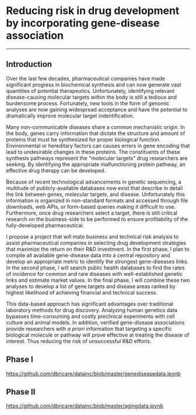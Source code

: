 # Reducing risk in drug development by incorporating gene-disease association
___

## Introduction

Over the last few decades, pharmaceutical companies have made significant progress in biochemical synthesis and can now generate vast quantities of potential therapeutics. Unfortunately, identifying relevant disease-causing molecular targets within the body is still a tedious and burdensome process. Fortunately, new tools in the form of genomic analyses are now gaining widespread acceptance and have the potential to dramatically improve molecular target indentification. 

Many non-communicable diseases share a common mechanistic origin. In the body, genes carry information that dictate the structure and amount of proteins that must be synthesized for proper biological function. Environmental or hereditary factors can causes errors in gene encoding that lead to undesirable changes in these proteins. The constituents of these synthesis pathways represent the "molecular targets" drug researchers are seeking. By identifying the appropriate malfunctioning protein pathway, an effective drug therapy can be developed. 

Because of recent technological advancements in genetic sequencing, a multitude of publicly-available databases now exist that describe in detail the link between genes, molecular targets, and disease. Unfortunately this information is organized in non-standard formats and accessed through file downloads, web APIs, or form-based queries making it difficult to use. Furthermore, once drug researchers select a target, there is still critical research on the business-side to be performed to ensure profitability of the fully-developed pharmaceutical.

I propose a project that will mate business and technical risk analysis to assist pharmaceutical companies in selecting drug development strategies that maximize the return on their R&D investment. In the first phase, I plan to compile all available gene-disease data into a central repository and develop an appropriate metric to identify the strongest gene-diseases links. In the second phase, I will search public health databases to find the rates of incidence for common and rare diseases with well-established genetic links and estimate market values. In the final phase, I will combine these two analyses to develop a list of gene targets and disease areas ranked by highest likelihood of achieving financial and technical success.

This data-based approach has significant advantages over traditional laboratory methods for drug discovery. Analyzing human genetics data bypasses time-consuming and costly preclinical experiments with cell culture and animal models. In addition, verified gene-disease associations provide researchers with <i>a priori</i> information that targeting a specific biological molecule or pathway will prove effective at treating the disease of interest. Thus reducing the risk of unsuccessful R&D efforts.

## Phase I
https://github.com/dbricare/datainc/blob/master/genediseasedata.ipynb

## Phase II
https://github.com/dbricare/datainc/blob/master/agingdata.ipynb
